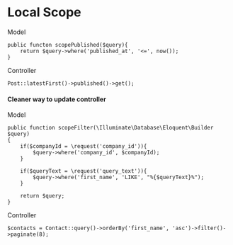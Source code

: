 # Local Scope


Model

    public functon scopePublished($query){
        return $query->where('published_at', '<=', now());
    }


Controller

    Post::latestFirst()->published()->get();

#### Cleaner way to update controller

Model

    public function scopeFilter(\Illuminate\Database\Eloquent\Builder $query)
    {
        if($companyId = \request('company_id')){
            $query->where('company_id', $companyId);
        }

        if($queryText = \request('query_text')){
            $query->where('first_name', 'LIKE', "%{$queryText}%");
        }

        return $query;
    }


Controller

    $contacts = Contact::query()->orderBy('first_name', 'asc')->filter()->paginate(8);
